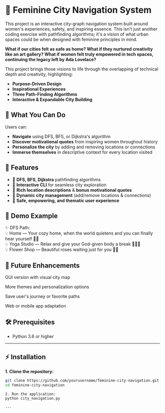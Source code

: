 # 🌸 Feminine City Navigation System

This project is an interactive city-graph navigation system built around women's experiences, safety, and inspiring essence. This isn't just another coding exercise with pathfinding algorithms; it's a vision of what urban spaces could be when designed with feminine principles in mind.

**What if our cities felt as safe as home? What if they nurtured creativity like an art gallery? What if women felt truly empowered in tech spaces, continuing the legacy left by Ada Lovelace?**

This project brings those visions to life through the overlapping of technical depth and creativity, highlighting:

- **Purpose-Driven Design** 
- **Inspirational Experiences**
- **Three Path-Finding Algorithms** 
- **Interactive & Expandable City Building**

## 🚀 What You Can Do

Users can:
- **Navigate** using DFS, BFS, or Dijkstra's algorithm
- **Discover motivational quotes** from inspiring women throughout history
- **Personalize the city** by adding and removing locations or connections
- **Immerse themselves** in descriptive context for every location visited

## 🌟 Features

- 🌸 **DFS, BFS, Dijkstra** pathfinding algorithms
- 🌸 **Interactive CLI** for seamless city exploration  
- 🌸 **Rich location descriptions** & **bonus motivational quotes**
- 🌸 **Dynamic city management** (add/remove locations & connections)
- 🌸 **Safe, empowering, and thematic user experience**

## 🎯 Demo Example

✨ DFS Path:  
💡 Home — Your cozy home, when the world quietens and you can finally hear yourself 🏡✨  
💡 Yoga Studio — Relax and give your God-given body a break 🧘‍♀️🌿  
💡 Flower Shop — Beautiful roses waiting just for you 🌹💐  

##  🔮 Future Enhancements 

GUI version with visual city map

More themes and personalization options

Save user's journey or favorite paths

Web or mobile app adaptation

## 🛠️ Prerequisites

- Python 3.6 or higher  

---

## ⚡ Installation

**1. Clone the repository:**  
```bash
git clone https://github.com/yourusername/feminine-city-navigation.git
cd feminine-city-navigation

2. Run the application:
python city_navigation.py

---
